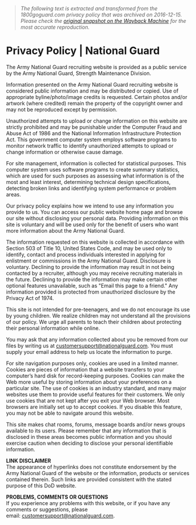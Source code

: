 > *The following text is extracted and transformed from the 1800goguard.com privacy policy that was archived on 2016-12-15. Please check the [original snapshot on the Wayback Machine](https://web.archive.org/web/20161215231530id_/https%3A//www.nationalguard.com/privacy) for the most accurate reproduction.*

# Privacy Policy | National Guard

The Army National Guard recruiting website is provided as a public service by the Army National Guard, Strength Maintenance Division.

Information presented on the Army National Guard recruiting website is considered public information and may be distributed or copied. Use of appropriate byline/photo/image credits is requested. Certain photos and/or artwork (where credited) remain the property of the copyright owner and may not be reproduced except by permission.

Unauthorized attempts to upload or change information on this website are strictly prohibited and may be punishable under the Computer Fraud and Abuse Act of 1986 and the National Information Infrastructure Protection Act. This government computer system employs software programs to monitor network traffic to identify unauthorized attempts to upload or change information or otherwise cause damage.

For site management, information is collected for statistical purposes. This computer system uses software programs to create summary statistics, which are used for such purposes as assessing what information is of the most and least interest, determining technical design specifications, detecting broken links and identifying system performance or problem areas.

Our privacy policy explains how we intend to use any information you provide to us. You can access our public website home page and browse our site without disclosing your personal data. Providing information on this site is voluntary and will be used only for the benefit of users who want more information about the Army National Guard.

The information requested on this website is collected in accordance with Section 503 of Title 10, United States Code, and may be used only to identify, contact and process individuals interested in applying for enlistment or commissions in the Army National Guard. Disclosure is voluntary. Declining to provide the information may result in not being contacted by a recruiter, although you may receive recruiting materials in the future. Declining to provide the information may make certain other optional features unavailable, such as "Email this page to a friend." Any information provided is protected from unauthorized disclosure by the Privacy Act of 1974.

This site is not intended for pre-teenagers, and we do not encourage its use by young children. We realize children may not understand all the provisions of our policy. We urge all parents to teach their children about protecting their personal information while online.

You may ask that any information collected about you be removed from our files by writing us at [customersupport@nationalguard.com](mailto:customersupport@nationalguard.com). You must supply your email address to help us locate the information to purge.

For site navigation purposes only, cookies are used in a limited manner. Cookies are pieces of information that a website transfers to your computer’s hard disk for record-keeping purposes. Cookies can make the Web more useful by storing information about your preferences on a particular site. The use of cookies is an industry standard, and many major websites use them to provide useful features for their customers. We only use cookies that are not kept after you exit your Web browser. Most browsers are initially set up to accept cookies. If you disable this feature, you may not be able to navigate around this website.

This site makes chat rooms, forums, message boards and/or news groups available to its users. Please remember that any information that is disclosed in these areas becomes public information and you should exercise caution when deciding to disclose your personal identifiable information.

 **LINK DISCLAIMER**  
The appearance of hyperlinks does not constitute endorsement by the Army National Guard of the website or the information, products or services contained therein. Such links are provided consistent with the stated purpose of this DoD website.

 **PROBLEMS, COMMENTS OR QUESTIONS**  
If you experience any problems with this website, or if you have any comments or suggestions, please email: [customersupport@nationalguard.com](mailto:customersupport@nationalguard.com).
